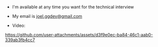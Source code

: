 

- I'm available at any time you want for the technical interview

- My email is joel.ggdev@gmail.com

- Video:

  


https://github.com/user-attachments/assets/d3f9e0ec-ba84-46c1-aab0-339ab3fb4cc7


